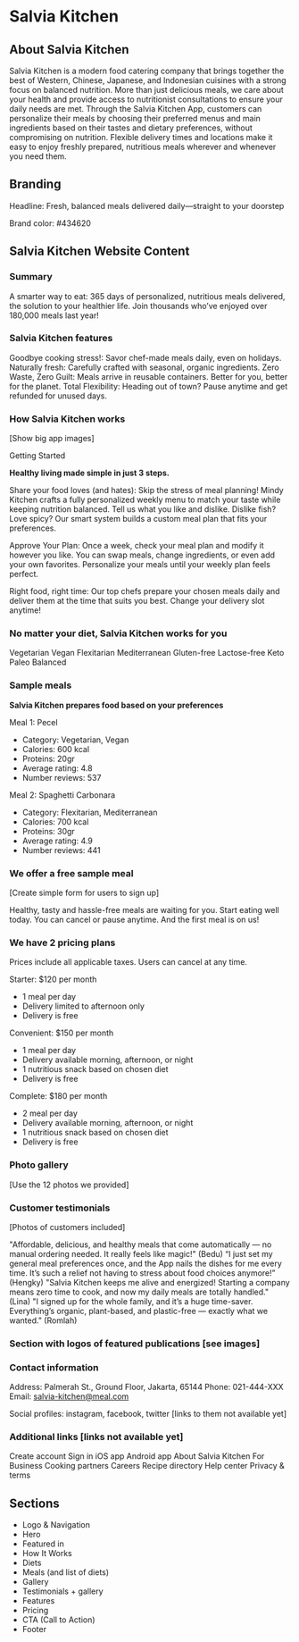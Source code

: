 # Salvia Kitchen

## About Salvia Kitchen

Salvia Kitchen is a modern food catering company that brings together the best of Western, Chinese, Japanese, and Indonesian cuisines with a strong focus on balanced nutrition. More than just delicious meals, we care about your health and provide access to nutritionist consultations to ensure your daily needs are met. Through the Salvia Kitchen App, customers can personalize their meals by choosing their preferred menus and main ingredients based on their tastes and dietary preferences, without compromising on nutrition. Flexible delivery times and locations make it easy to enjoy freshly prepared, nutritious meals wherever and whenever you need them.

## Branding

Headline: Fresh, balanced meals delivered daily—straight to your doorstep

Brand color: #434620

## Salvia Kitchen Website Content

### Summary

A smarter way to eat: 365 days of personalized, nutritious meals delivered, the solution to your healthier life. Join thousands who’ve enjoyed over 180,000 meals last year!

### Salvia Kitchen features

Goodbye cooking stress!: Savor chef-made meals daily, even on holidays.
Naturally fresh: Carefully crafted with seasonal, organic ingredients.
Zero Waste, Zero Guilt: Meals arrive in reusable containers. Better for you, better for the planet.
Total Flexibility: Heading out of town? Pause anytime and get refunded for unused days.

### How Salvia Kitchen works

[Show big app images]

Getting Started

**Healthy living made simple in just 3 steps.**

Share your food loves (and hates): Skip the stress of meal planning! Mindy Kitchen crafts a fully personalized weekly menu to match your taste while keeping nutrition balanced. Tell us what you like and dislike. Dislike fish? Love spicy? Our smart system builds a custom meal plan that fits your preferences.

Approve Your Plan: Once a week, check your meal plan and modify it however you like. You can swap meals, change ingredients, or even add your own favorites. Personalize your meals until your weekly plan feels perfect.

Right food, right time: Our top chefs prepare your chosen meals daily and deliver them at the time that suits you best. Change your delivery slot anytime!

### No matter your diet, Salvia Kitchen works for you

Vegetarian
Vegan
Flexitarian
Mediterranean
Gluten-free
Lactose-free
Keto
Paleo
Balanced

### Sample meals

**Salvia Kitchen prepares food based on your preferences**

Meal 1: Pecel

- Category: Vegetarian, Vegan
- Calories: 600 kcal
- Proteins: 20gr
- Average rating: 4.8
- Number reviews: 537

Meal 2: Spaghetti Carbonara

- Category: Flexitarian, Mediterranean
- Calories: 700 kcal
- Proteins: 30gr
- Average rating: 4.9
- Number reviews: 441

### We offer a free sample meal

[Create simple form for users to sign up]

Healthy, tasty and hassle-free meals are waiting for you. Start eating well today. You can cancel or pause anytime. And the first meal is on us!

### We have 2 pricing plans

Prices include all applicable taxes. Users can cancel at any time.

Starter: $120 per month

- 1 meal per day
- Delivery limited to afternoon only
- Delivery is free

Convenient: $150 per month

- 1 meal per day
- Delivery available morning, afternoon, or night
- 1 nutritious snack based on chosen diet
- Delivery is free

Complete: $180 per month

- 2 meal per day
- Delivery available morning, afternoon, or night
- 1 nutritious snack based on chosen diet
- Delivery is free

### Photo gallery

[Use the 12 photos we provided]

### Customer testimonials

[Photos of customers included]

"Affordable, delicious, and healthy meals that come automatically — no manual ordering needed. It really feels like magic!" (Bedu)
“I just set my general meal preferences once, and the App nails the dishes for me every time. It’s such a relief not having to stress about food choices anymore!” (Hengky)
"Salvia Kitchen keeps me alive and energized! Starting a company means zero time to cook, and now my daily meals are totally handled." (Lina)
"I signed up for the whole family, and it’s a huge time-saver. Everything’s organic, plant-based, and plastic-free — exactly what we wanted." (Romlah)

### Section with logos of featured publications [see images]

### Contact information

Address: Palmerah St., Ground Floor, Jakarta, 65144
Phone: 021-444-XXX
Email: salvia-kitchen@meal.com

Social profiles: instagram, facebook, twitter [links to them not available yet]

### Additional links [links not available yet]

Create account
Sign in
iOS app
Android app
About Salvia Kitchen
For Business
Cooking partners
Careers
Recipe directory
Help center
Privacy & terms

###

## Sections

- Logo & Navigation
- Hero
- Featured in
- How It Works
- Diets
- Meals (and list of diets)
- Gallery
- Testimonials + gallery
- Features
- Pricing
- CTA (Call to Action)
- Footer
